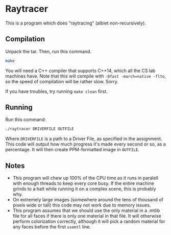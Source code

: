 # Raytracer

This is a program which does "raytracing" (albiet non-recursively).


## Compilation
Unpack the tar.
Then, run this command.

```bash
make
```

You will need a C++ compiler that supports C++14, which all the CS lab machines have.
Note that this will compile with `-Ofast -march=native -flto`, so the speed of compilation will be rather slow.
Sorry.

If you have troubles, try running `make clean` first.


## Running

Run this command:

```bash
./raytracer DRIVERFILE OUTFILE
```

Where `DRIVERFILE` is a path to a Driver File, as specified in the assignment.
This code will output how much progress it's made every second or so, as a percentage.
It will then create PPM-formatted image in `OUTFILE`.

## Notes
- This program will chew up 100% of the CPU time as it runs in paralell with enough threads to keep every core busy.
  If the entire machine grinds to a halt while running it on a complex scene, this is probably why.
- On extremely large images (somewhere around the tens of thousand of pixels wide or tall) this code may not work due to memory issues.
- This program assumes that we should use the only material in a .mtlib file for all faces if there is only one material in that file.
  It will otherwise perform colorization correctly, although it will pick a random material for any faces before the first `usemtl` line.
